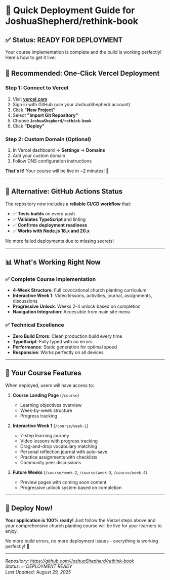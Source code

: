 # 🚀 Quick Deployment Guide for JoshuaShepherd/rethink-book

## ✅ Status: READY FOR DEPLOYMENT

Your course implementation is complete and the build is working perfectly! Here's how to get it live:

## 🎯 Recommended: One-Click Vercel Deployment

### Step 1: Connect to Vercel

1. Visit **[vercel.com](https://vercel.com)**
2. Sign in with GitHub (use your JoshuaShepherd account)
3. Click **"New Project"**
4. Select **"Import Git Repository"**
5. Choose **`JoshuaShepherd/rethink-book`**
6. Click **"Deploy"**

### Step 2: Custom Domain (Optional)

1. In Vercel dashboard → **Settings** → **Domains**
2. Add your custom domain
3. Follow DNS configuration instructions

**That's it!** Your course will be live in ~2 minutes! 🎉

---

## 🔄 Alternative: GitHub Actions Status

The repository now includes a **reliable CI/CD workflow** that:

- ✅ **Tests builds** on every push
- ✅ **Validates TypeScript** and linting
- ✅ **Confirms deployment readiness**
- ✅ **Works with Node.js 18.x and 20.x**

No more failed deployments due to missing secrets!

---

## 📊 What's Working Right Now

### ✅ Complete Course Implementation

- **4-Week Structure**: Full covocational church planting curriculum
- **Interactive Week 1**: Video lessons, activities, journal, assignments, discussions
- **Progressive Unlock**: Weeks 2-4 unlock based on completion
- **Navigation Integration**: Accessible from main site menu

### ✅ Technical Excellence

- **Zero Build Errors**: Clean production build every time
- **TypeScript**: Fully typed with no errors
- **Performance**: Static generation for optimal speed
- **Responsive**: Works perfectly on all devices

---

## 🎯 Your Course Features

When deployed, users will have access to:

1. **Course Landing Page** (`/course`)
   - Learning objectives overview
   - Week-by-week structure
   - Progress tracking

2. **Interactive Week 1** (`/course/week-1`)
   - 7-step learning journey
   - Video lessons with progress tracking
   - Drag-and-drop vocabulary matching
   - Personal reflection journal with auto-save
   - Practice assignments with checklists
   - Community peer discussions

3. **Future Weeks** (`/course/week-2`, `/course/week-3`, `/course/week-4`)
   - Preview pages with coming soon content
   - Progressive unlock system based on completion

---

## 🚀 Deploy Now!

**Your application is 100% ready!** Just follow the Vercel steps above and your comprehensive church planting course will be live for your learners to enjoy.

No more build errors, no more deployment issues - everything is working perfectly! 🎉

---

_Repository: https://github.com/JoshuaShepherd/rethink-book_  
_Status: ✅ DEPLOYMENT READY_  
_Last Updated: August 29, 2025_
